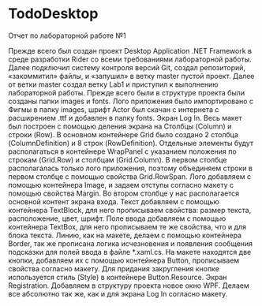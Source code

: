# TodoDesktop
Отчет по лабораторной работе №1

Прежде всего был создан проект Desktop Application .NET Framework в среде разработки Rider со всеми требованиями лабораторной работы. Далее подключил систему контроля версий Git, создал репозиторий, «закоммитил» файлы, и «запушил» в ветку master пустой проект. Далее от ветки master создал ветку Lab1 и приступил к выполнению лабораторной работы. 
Прежде всего были в структуре проекта были созданы папки images и fonts. Лого приложения было импортировано с Фигмы в папку images, шрифт Actor был скачан с интернета с расширением .ttf и добавлен в папку fonts.
Экран Log In. Весь макет был построен с помощью деления экрана на Столбцы (Column) и строки (Row). В основном контейнере Grid было создано 2 столбца (ColumnDefinition) и 8 строк (RowDefinition). Отдельные элементы будут располагаться в контейнере WrapPanel с указанием положения по строкам (Grid.Row) и столбцам (Grid.Column). В первом столбце располагалась только лого приложения, поэтому объединяем строки в первом столбце с помощью свойства Grid.RowSpan. Лого добавляем с помощью контейнера Image, и задаем отступы согласно макету с помощью свойства Margin. Во втором столбце у нас располагается основной контент экрана входа. Текст добавляем с помощью контейнера TextBlock, для него прописываем свойства: размер текста, расположение, цвет, шрифт. Поле ввода добавляем с помощью контейнера TextBox, для него прописываем те же свойства, что и для блока текста. Линию, как на макете, делаем с помощью контейнера Border, так же прописана логика исчезновения и появления сообщения подсказки для полей ввода в файле *.xaml.cs. На макете находятся две кнопки, добавляем их с помощью контейнера Button, прописываем свойства согласно макету. Для придания закругления кнопке используется стиль (Style) в контейнере Button.Resource.
Экран Registration. Добавляем в структуру проекта новое окно WPF. Делаем все абсолютно так же, как и для экрана Log In согласно макету. 

